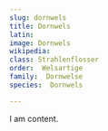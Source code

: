 ```yaml
---
slug: dornwels
title: Dornwels
latin:
image: Dornwels
wikipedia: 
class: Strahlenflosser
order:  Welsartige
family:  Dornwelse
species:  Dornwels

---
```


I am content.
